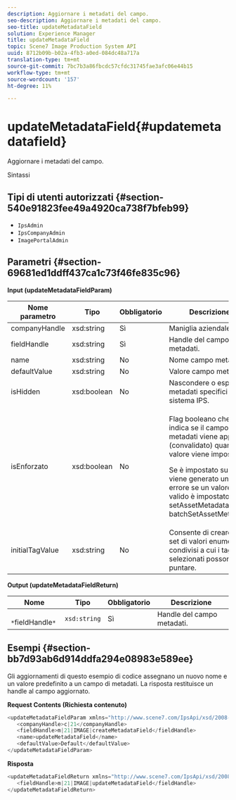 ```yaml
---
description: Aggiornare i metadati del campo.
seo-description: Aggiornare i metadati del campo.
seo-title: updateMetadataField
solution: Experience Manager
title: updateMetadataField
topic: Scene7 Image Production System API
uuid: 8712b09b-b02a-4fb3-a0ed-084dc48a717a
translation-type: tm+mt
source-git-commit: 7bc7b3a86fbcdc57cfdc31745fae3afc06e44b15
workflow-type: tm+mt
source-wordcount: '157'
ht-degree: 11%

---
```



# updateMetadataField{#updatemetadatafield}

Aggiornare i metadati del campo.

Sintassi

## Tipi di utenti autorizzati {#section-540e91823fee49a4920ca738f7bfeb99}

* `IpsAdmin`
* `IpsCompanyAdmin`
* `ImagePortalAdmin`

## Parametri {#section-69681ed1ddff437ca1c73f46fe835c96}

**Input (updateMetadataFieldParam)**

<table id="table_65D6EE6C402E4F01819822A855B6BB7F"> 
 <thead> 
  <tr> 
   <th colname="col1" class="entry"> Nome parametro </th> 
   <th colname="col2" class="entry"> Tipo </th> 
   <th colname="col3" class="entry"> Obbligatorio </th> 
   <th colname="col4" class="entry"> Descrizione </th> 
  </tr> 
 </thead>
 <tbody> 
  <tr> 
   <td colname="col1"> <span class="codeph"> <span class="varname"> companyHandle</span> </span> </td> 
   <td colname="col2"> <span class="codeph"> xsd:string</span> </td> 
   <td colname="col3"> Sì </td> 
   <td colname="col4"> Maniglia aziendale. </td> 
  </tr> 
  <tr> 
   <td colname="col1"> <span class="codeph"> <span class="varname"> fieldHandle</span> </span> </td> 
   <td colname="col2"> <span class="codeph"> xsd:string</span> </td> 
   <td colname="col3"> Sì </td> 
   <td colname="col4"> Handle del campo metadati. </td> 
  </tr> 
  <tr> 
   <td colname="col1"> <span class="codeph"> <span class="varname"> name</span> </span> </td> 
   <td colname="col2"> <span class="codeph"> xsd:string</span> </td> 
   <td colname="col3"> No </td> 
   <td colname="col4"> Nome campo metadati. </td> 
  </tr> 
  <tr> 
   <td colname="col1"> <span class="codeph"> <span class="varname"> defaultValue</span> </span> </td> 
   <td colname="col2"> <span class="codeph"> xsd:string</span> </td> 
   <td colname="col3"> No </td> 
   <td colname="col4"> Valore campo metadati. </td> 
  </tr> 
  <tr> 
   <td colname="col1"> <span class="codeph"> <span class="varname"> isHidden</span> </span> </td> 
   <td colname="col2"> <span class="codeph"> xsd:boolean</span> </td> 
   <td colname="col3"> No </td> 
   <td colname="col4"> Nascondere o esporre i metadati specifici del sistema IPS. </td> 
  </tr> 
  <tr> 
   <td colname="col1"><span class="codeph"><span class="varname"> isEnforzato</span></span> </td> 
   <td colname="col2"><span class="codeph"> xsd:boolean</span> </td> 
   <td colname="col3"> <p>No </p> </td> 
   <td colname="col4"> <p>Flag booleano che indica se il campo di metadati viene applicato (convalidato) quando il valore viene impostato. </p> <p>Se è impostato su true, viene generato un errore se un valore non valido è impostato in <span class="codeph"> setAssetMetadata</span> /<span class="codeph"> batchSetAssetMetadata</span>. </p> </td> 
  </tr> 
  <tr> 
   <td colname="col1"> <span class="codeph"> <span class="varname"> initialTagValue</span> </span> </td> 
   <td colname="col2"> <span class="codeph"> xsd:string</span> </td> 
   <td colname="col3"> No </td> 
   <td colname="col4"> Consente di creare un set di valori enumerati condivisi a cui i tag selezionati possono puntare. </td> 
  </tr> 
 </tbody> 
</table>

**Output (updateMetadataFieldReturn)**

| Nome | Tipo | Obbligatorio | Descrizione |
|---|---|---|---|
| ` *`fieldHandle`*` | `xsd:string` | Sì | Handle del campo metadati. |

## Esempi {#section-bb7d93ab6d914ddfa294e08983e589ee}

Gli aggiornamenti di questo esempio di codice assegnano un nuovo nome e un valore predefinito a un campo di metadati. La risposta restituisce un handle al campo aggiornato.

**Request Contents (Richiesta contenuto)**

```java
<updateMetadataFieldParam xmlns="http://www.scene7.com/IpsApi/xsd/2008-01-15">
   <companyHandle>c|21</companyHandle>
   <fieldHandle>m|21|IMAGE|createMetadataField</fieldHandle>
   <name>updateMetadataField</name>
   <defaultValue>Default</defaultValue>
</updateMetadataFieldParam>
```

**Risposta**

```java
<updateMetadataFieldReturn xmlns="http://www.scene7.com/IpsApi/xsd/2008-01-15">
   <fieldHandle>m|21|IMAGE|updateMetadataField</fieldHandle>
</updateMetadataFieldReturn>
```

